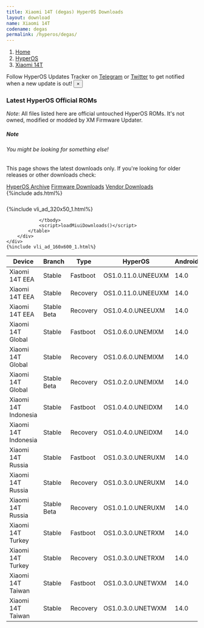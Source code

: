```yaml
---
title: Xiaomi 14T (degas) HyperOS Downloads
layout: download
name: Xiaomi 14T
codename: degas
permalink: /hyperos/degas/
---
```

<nav aria-label="breadcrumb">
    <ol class="breadcrumb">
        <li class="breadcrumb-item"><a href="/">Home</a></li>
        <li class="breadcrumb-item"><a href="/hyperos/">HyperOS</a></li>
        <li class="breadcrumb-item active" aria-current="page"><a href="/hyperos/degas/">Xiaomi 14T</a></li>
    </ol>
</nav>
<div class="alert alert-primary alert-dismissible fade show" role="alert">
    Follow HyperOS Updates Tracker on <a href="https://t.me/MIUIUpdatesTracker" class="alert-link">Telegram</a>
     or <a href="https://twitter.com/MiFwUpdater" class="alert-link">Twitter</a> to get notified when a new update is out!
    <button type="button" class="close" data-dismiss="alert" aria-label="Close">
        <span aria-hidden="true">&times;</span>
    </button>
</div>

### Latest HyperOS Official ROMs
*Note*: All files listed here are official untouched HyperOS ROMs. It's not owned, modified or modded by XM Firmware Updater.
<div class="card">
  <div class="card-body">
    <h5 class="card-title">Note</h5>
    <h6 class="card-subtitle mb-2 text-muted">You might be looking for something else!</h6>
    <p class="card-text">This page shows the latest downloads only.
     If you're looking for older releases or other downloads check:</p>
    <a href="/archive/hyperos/degas/" class="card-link">HyperOS Archive</a>
    <a href="/firmware/degas/" class="card-link">Firmware Downloads</a>
    <a href="/vendor/degas/" class="card-link">Vendor Downloads</a>
  </div>
</div>
{%include ads.html%}
<div class="row justify-content-center">
    <div class="col-10">
        <div class="table-responsive-md" style="margin-top: 25px;">
            {%include vli_ad_320x50_1.html%}
            <table id="miui" class="display dt-responsive nowrap compact table table-striped table-hover table-sm">
                <thead class="thead-dark">
                    <tr>
                        <th data-ref="device">Device</th>
                        <th data-ref="branch">Branch</th>
                        <th data-ref="type">Type</th>
                        <th data-ref="miui">HyperOS</th>
                        <th data-ref="android">Android</th>
                        <th data-ref="size">Size</th>
                        <th data-ref="size">Date</th>
                        <th data-ref="link">Link</th>
                    </tr>
                </thead>
                <tbody>
                <tr><td>Xiaomi 14T EEA</td><td>Stable</td><td>Fastboot</td><td>OS1.0.11.0.UNEEUXM</td><td>14.0</td><td>7.7 GB</td><td>2024-10-18</td><td><a href="/hyperos/degas/stable/OS1.0.11.0.UNEEUXM/">Download</a></td></tr>
<tr><td>Xiaomi 14T EEA</td><td>Stable</td><td>Recovery</td><td>OS1.0.11.0.UNEEUXM</td><td>14.0</td><td>5.9 GB</td><td>2024-10-26</td><td><a href="/hyperos/degas/stable/OS1.0.11.0.UNEEUXM/">Download</a></td></tr>
<tr><td>Xiaomi 14T EEA</td><td>Stable Beta</td><td>Recovery</td><td>OS1.0.4.0.UNEEUXM</td><td>14.0</td><td>5.8 GB</td><td>2024-09-26</td><td><a href="/hyperos/degas/stable beta/OS1.0.4.0.UNEEUXM/">Download</a></td></tr>
<tr><td>Xiaomi 14T Global</td><td>Stable</td><td>Fastboot</td><td>OS1.0.6.0.UNEMIXM</td><td>14.0</td><td>8.2 GB</td><td>2024-09-12</td><td><a href="/hyperos/degas/stable/OS1.0.6.0.UNEMIXM/">Download</a></td></tr>
<tr><td>Xiaomi 14T Global</td><td>Stable</td><td>Recovery</td><td>OS1.0.6.0.UNEMIXM</td><td>14.0</td><td>5.8 GB</td><td>2024-09-26</td><td><a href="/hyperos/degas/stable/OS1.0.6.0.UNEMIXM/">Download</a></td></tr>
<tr><td>Xiaomi 14T Global</td><td>Stable Beta</td><td>Recovery</td><td>OS1.0.2.0.UNEMIXM</td><td>14.0</td><td>5.7 GB</td><td>2024-09-26</td><td><a href="/hyperos/degas/stable beta/OS1.0.2.0.UNEMIXM/">Download</a></td></tr>
<tr><td>Xiaomi 14T Indonesia</td><td>Stable</td><td>Fastboot</td><td>OS1.0.4.0.UNEIDXM</td><td>14.0</td><td>7.3 GB</td><td>2024-09-20</td><td><a href="/hyperos/degas/stable/OS1.0.4.0.UNEIDXM/">Download</a></td></tr>
<tr><td>Xiaomi 14T Indonesia</td><td>Stable</td><td>Recovery</td><td>OS1.0.4.0.UNEIDXM</td><td>14.0</td><td>5.8 GB</td><td>2024-09-30</td><td><a href="/hyperos/degas/stable/OS1.0.4.0.UNEIDXM/">Download</a></td></tr>
<tr><td>Xiaomi 14T Russia</td><td>Stable</td><td>Fastboot</td><td>OS1.0.3.0.UNERUXM</td><td>14.0</td><td>7.7 GB</td><td>2024-09-20</td><td><a href="/hyperos/degas/stable/OS1.0.3.0.UNERUXM/">Download</a></td></tr>
<tr><td>Xiaomi 14T Russia</td><td>Stable</td><td>Recovery</td><td>OS1.0.3.0.UNERUXM</td><td>14.0</td><td>5.7 GB</td><td>2024-10-08</td><td><a href="/hyperos/degas/stable/OS1.0.3.0.UNERUXM/">Download</a></td></tr>
<tr><td>Xiaomi 14T Russia</td><td>Stable Beta</td><td>Recovery</td><td>OS1.0.1.0.UNERUXM</td><td>14.0</td><td>5.6 GB</td><td>2024-09-26</td><td><a href="/hyperos/degas/stable beta/OS1.0.1.0.UNERUXM/">Download</a></td></tr>
<tr><td>Xiaomi 14T Turkey</td><td>Stable</td><td>Fastboot</td><td>OS1.0.3.0.UNETRXM</td><td>14.0</td><td>7.1 GB</td><td>2024-09-20</td><td><a href="/hyperos/degas/stable/OS1.0.3.0.UNETRXM/">Download</a></td></tr>
<tr><td>Xiaomi 14T Turkey</td><td>Stable</td><td>Recovery</td><td>OS1.0.3.0.UNETRXM</td><td>14.0</td><td>5.8 GB</td><td>2024-10-08</td><td><a href="/hyperos/degas/stable/OS1.0.3.0.UNETRXM/">Download</a></td></tr>
<tr><td>Xiaomi 14T Taiwan</td><td>Stable</td><td>Fastboot</td><td>OS1.0.3.0.UNETWXM</td><td>14.0</td><td>6.9 GB</td><td>2024-09-20</td><td><a href="/hyperos/degas/stable/OS1.0.3.0.UNETWXM/">Download</a></td></tr>
<tr><td>Xiaomi 14T Taiwan</td><td>Stable</td><td>Recovery</td><td>OS1.0.3.0.UNETWXM</td><td>14.0</td><td>5.7 GB</td><td>2024-09-30</td><td><a href="/hyperos/degas/stable/OS1.0.3.0.UNETWXM/">Download</a></td></tr>

                </tbody>
                <script>loadMiuiDownloads()</script>
            </table>
        </div>
    </div>
    {%include vli_ad_160x600_1.html%}
</div>
